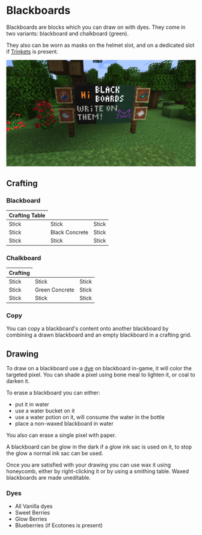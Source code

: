 # Blackboards

<!--description:Learn everything about the blackboards!
Wonderful blocks on which you can draw on.-->
<!--thumbnail:images/blackboards.png-->

Blackboards are blocks which you can draw on with dyes.
They come in two variants: blackboard and chalkboard (green).

They also can be worn as masks on the helmet slot, and on a dedicated slot if [Trinkets] is present.

![Blackboards](../images/blackboards.png)

## Crafting

### Blackboard

<table class="crafting-grid">
<thead>
    <th>Crafting Table</th>
</thead>
<tbody>
    <tr>
        <td>Stick</td>
        <td>Stick</td>
        <td>Stick</td>
    </tr>
    <tr>
        <td>Stick</td>
        <td>Black Concrete</td>
        <td>Stick</td>
    </tr>
    <tr>
        <td>Stick</td>
        <td>Stick</td>
        <td>Stick</td>
    </tr>
</tbody>
</table>

### Chalkboard

<table class="crafting-grid">
<thead>
    <th>Crafting</th>
</thead>
<tbody>
    <tr>
        <td>Stick</td>
        <td>Stick</td>
        <td>Stick</td>
    </tr>
    <tr>
        <td>Stick</td>
        <td>Green Concrete</td>
        <td>Stick</td>
    </tr>
    <tr>
        <td>Stick</td>
        <td>Stick</td>
        <td>Stick</td>
    </tr>
</tbody>
</table>

### Copy

You can copy a blackboard's content onto another blackboard by combining a drawn blackboard and an empty blackboard in a crafting grid.

## Drawing

To draw on a blackboard use a [dye][dyes] on blackboard in-game,
it will color the targeted pixel.
You can shade a pixel using bone meal to lighten it, or coal to darken it.

To erase a blackboard you can either:
 - put it in water
 - use a water bucket on it
 - use a water potion on it, will consume the water in the bottle
 - place a non-waxed blackboard in water

You also can erase a single pixel with paper.

A blackboard can be glow in the dark if a glow ink sac is used on it, to stop the glow a normal ink sac can be used.

Once you are satisfied with your drawing you can use wax it using honeycomb, either by right-clicking it or by using a smithing table.
Waxed blackboards are made uneditable.

### Dyes

 - All Vanilla dyes
 - Sweet Berries
 - Glow Berries
 - Blueberries (if Ecotones is present)

[dyes]: #dyes
[Trinkets]: https://modrinth.com/mod/trinkets
